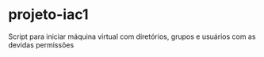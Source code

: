 # projeto-iac1
Script para iniciar máquina virtual com diretórios, grupos e usuários com as devidas permissões 
